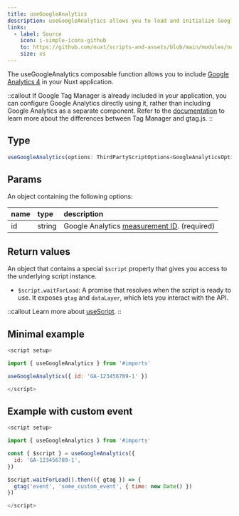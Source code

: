 ```yaml
---
title: useGoogleAnalytics
description: useGoogleAnalytics allows you to load and initialize Google Analytics in your Nuxt app.
links:
  - label: Source
    icon: i-simple-icons-github
    to: https://github.com/nuxt/scripts-and-assets/blob/main/modules/nuxt-third-party-capital/src/runtime/composables/googleAnalytics.ts
    size: xs
---
```


The useGoogleAnalytics composable function allows you to include [Google Analytics 4](https://developers.google.com/analytics/devguides/collection/ga4) in your Nuxt application.

::callout
If Google Tag Manager is already included in your application, you can configure Google Analytics directly using it, rather than including Google Analytics as a separate component. Refer to the [documentation](https://developers.google.com/analytics/devguides/collection/ga4/tag-options#what-is-gtm) to learn more about the differences between Tag Manager and gtag.js.
::

## Type

```ts
useGoogleAnalytics(options: ThirdPartyScriptOptions<GoogleAnalyticsOptions, GoogleAnalyticsApi>): ThirdPartyScriptApi<GoogleAnalyticsApi>
```

## Params
An object containing the following options:

| name | type   | description                     |
|:-----|:-------|:--------------------------------|
| id   | string | Google Analytics [measurement ID](https://support.google.com/analytics/answer/12270356). (required) |

## Return values

An object that contains a special `$script` property that gives you access to the underlying script instance.

- `$script.waitForLoad`: A promise that resolves when the script is ready to use. It exposes `gtag` and `dataLayer`, which lets you interact with the API.

::callout
Learn more about [useScript](https://unhead.unjs.io/usage/composables/use-script).
::

## Minimal example

```JavaScript
<script setup>

import { useGoogleAnalytics } from '#imports'

useGoogleAnalytics({ id: 'GA-123456789-1' })

</script>
```
## Example with custom event

```JavaScript
<script setup>

import { useGoogleAnalytics } from '#imports'

const { $script } = useGoogleAnalytics({
  id: 'GA-123456789-1',
})

$script.waitForLoad().then(({ gtag }) => {
  gtag('event', 'some_custom_event', { time: new Date() })
})

</script>
```
